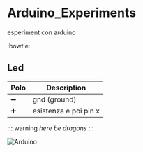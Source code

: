 # Arduino_Experiments
esperiment con arduino

:bowtie:


## Led

| Polo | Description |
| ------ | ----------- |
| :heavy_minus_sign:  | gnd (ground) |
| :heavy_plus_sign: | esistenza e poi pin x |

::: warning
*here be dragons*
:::

![Arduino](https://upload.wikimedia.org/wikipedia/commons/thumb/8/87/Arduino_Logo.svg/1280px-Arduino_Logo.svg.png)